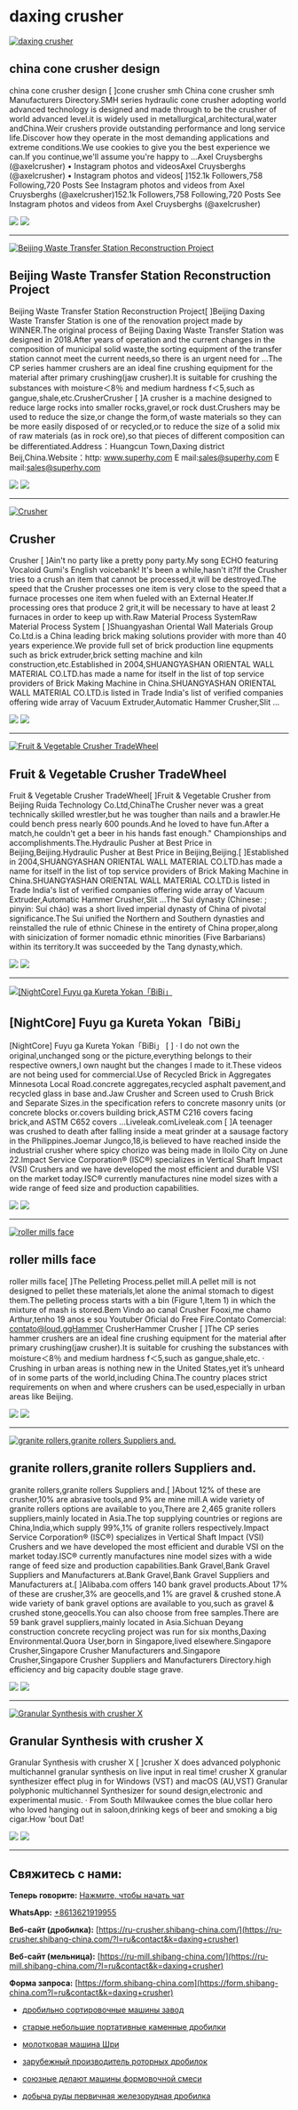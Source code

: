 # daxing crusher

<a href="https://swt.shibang-china.com/?l=ru&img&k=daxing+crusher" target="_blank">![daxing crusher](http://static.shibang-china.com/all-800x300/814.jpg)</a>

## china cone crusher design
china cone crusher design [ ]cone crusher smh China cone crusher smh Manufacturers Directory.SMH series hydraulic cone crusher adopting world advanced technology is designed and made through to be the crusher of world advanced level.it is widely used in metallurgical,architectural,water andChina.Weir crushers provide outstanding performance and long service life.Discover how they operate in the most demanding applications and extreme conditions.We use cookies to give you the best experience we can.If you continue,we'll assume you're happy to …Axel Cruysberghs (@axelcrusher) • Instagram photos and videosAxel Cruysberghs (@axelcrusher) • Instagram photos and videos[ ]152.1k Followers,758 Following,720 Posts See Instagram photos and videos from Axel Cruysberghs (@axelcrusher)152.1k Followers,758 Following,720 Posts See Instagram photos and videos from Axel Cruysberghs (@axelcrusher)


<a href="https://whatsapp.shibangsoft.com/WhatsApp.php" target="_blank" title="WhatsApp">![](http://static.shibang-china.com/icon/whatsapp.png)</a> <a href="https://swt.shibang-china.com/?l=ru&icon&k=daxing+crusher" target="_blank">![](http://static.shibang-china.com/icon/chat-ru.png)</a>

---

<a href="https://swt.shibang-china.com/?l=ru&img&k=daxing+crusher" target="_blank">![Beijing Waste Transfer Station Reconstruction Project](http://static.shibang-china.com/all-800x300/178.jpg)</a>

## Beijing Waste Transfer Station Reconstruction Project
Beijing Waste Transfer Station Reconstruction Project[ ]Beijing Daxing Waste Transfer Station is one of the renovation project made by WINNER.The original process of Beijing Daxing Waste Transfer Station was designed in 2018.After years of operation and the current changes in the composition of municipal solid waste,the sorting equipment of the transfer station cannot meet the current needs,so there is an urgent need for …The CP series hammer crushers are an ideal fine crushing equipment for the material after primary crushing(jaw crusher).It is suitable for crushing the substances with moisture＜8％ and medium hardness f＜5,such as gangue,shale,etc.CrusherCrusher [ ]A crusher is a machine designed to reduce large rocks into smaller rocks,gravel,or rock dust.Crushers may be used to reduce the size,or change the form,of waste materials so they can be more easily disposed of or recycled,or to reduce the size of a solid mix of raw materials (as in rock ore),so that pieces of different composition can be differentiated.Address：Huangcun Town,Daxing district Beij,China.Website：http: www.superhy.com E mail:sales@superhy.com E mail:sales@superhy.com


<a href="https://whatsapp.shibangsoft.com/WhatsApp.php" target="_blank" title="WhatsApp">![](http://static.shibang-china.com/icon/whatsapp.png)</a> <a href="https://swt.shibang-china.com/?l=ru&icon&k=daxing+crusher" target="_blank">![](http://static.shibang-china.com/icon/chat-ru.png)</a>

---

<a href="https://swt.shibang-china.com/?l=ru&img&k=daxing+crusher" target="_blank">![Crusher](http://static.shibang-china.com/all-800x300/556.jpg)</a>

## Crusher
Crusher [ ]Ain't no party like a pretty pony party.My song ECHO featuring Vocaloid Gumi's English voicebank! It's been a while,hasn't it?If the Crusher tries to a crush an item that cannot be processed,it will be destroyed.The speed that the Crusher processes one item is very close to the speed that a furnace processes one item when fueled with an External Heater.If processing ores that produce 2 grit,it will be necessary to have at least 2 furnaces in order to keep up with.Raw Material Process SystemRaw Material Process System [ ]Shuangyashan Oriental Wall Materials Group Co.Ltd.is a China leading brick making solutions provider with more than 40 years experience.We provide full set of brick production line equpments such as brick extruder,brick setting machine and kiln construction,etc.Established in 2004,SHUANGYASHAN ORIENTAL WALL MATERIAL CO.LTD.has made a name for itself in the list of top service providers of Brick Making Machine in China.SHUANGYASHAN ORIENTAL WALL MATERIAL CO.LTD.is listed in Trade India's list of verified companies offering wide array of Vacuum Extruder,Automatic Hammer Crusher,Slit …


<a href="https://whatsapp.shibangsoft.com/WhatsApp.php" target="_blank" title="WhatsApp">![](http://static.shibang-china.com/icon/whatsapp.png)</a> <a href="https://swt.shibang-china.com/?l=ru&icon&k=daxing+crusher" target="_blank">![](http://static.shibang-china.com/icon/chat-ru.png)</a>

---

<a href="https://swt.shibang-china.com/?l=ru&img&k=daxing+crusher" target="_blank">![Fruit &amp; Vegetable Crusher TradeWheel](http://static.shibang-china.com/all-800x300/1439.jpg)</a>

## Fruit &amp; Vegetable Crusher TradeWheel
Fruit &amp; Vegetable Crusher TradeWheel[ ]Fruit &amp; Vegetable Crusher from Beijing Ruida Technology Co.Ltd,ChinaThe Crusher never was a great technically skilled wrestler,but he was tougher than nails and a brawler.He could bench press nearly 600 pounds.And he loved to have fun.After a match,he couldn't get a beer in his hands fast enough.&quot; Championships and accomplishments.The.Hydraulic Pusher at Best Price in Beijing,Beijing.Hydraulic Pusher at Best Price in Beijing,Beijing.[ ]Established in 2004,SHUANGYASHAN ORIENTAL WALL MATERIAL CO.LTD.has made a name for itself in the list of top service providers of Brick Making Machine in China.SHUANGYASHAN ORIENTAL WALL MATERIAL CO.LTD.is listed in Trade India's list of verified companies offering wide array of Vacuum Extruder,Automatic Hammer Crusher,Slit …The Sui dynasty (Chinese: ; pinyin: Su&#237; ch&#225;o) was a short lived imperial dynasty of China of pivotal significance.The Sui unified the Northern and Southern dynasties and reinstalled the rule of ethnic Chinese in the entirety of China proper,along with sinicization of former nomadic ethnic minorities (Five Barbarians) within its territory.It was succeeded by the Tang dynasty,which.


<a href="https://whatsapp.shibangsoft.com/WhatsApp.php" target="_blank" title="WhatsApp">![](http://static.shibang-china.com/icon/whatsapp.png)</a> <a href="https://swt.shibang-china.com/?l=ru&icon&k=daxing+crusher" target="_blank">![](http://static.shibang-china.com/icon/chat-ru.png)</a>

---

<a href="https://swt.shibang-china.com/?l=ru&img&k=daxing+crusher" target="_blank">![[NightCore] Fuyu ga Kureta Yokan「BiBi」](http://static.shibang-china.com/all-800x300/1008.jpg)</a>

## [NightCore] Fuyu ga Kureta Yokan「BiBi」
[NightCore] Fuyu ga Kureta Yokan「BiBi」 [ ]&nbsp;&#0183;&#32;I do not own the original,unchanged song or the picture,everything belongs to their respective owners,I own naught but the changes I made to it.These videos are not being used for commercial.Use of Recycled Brick in Aggregates Minnesota Local Road.concrete aggregates,recycled asphalt pavement,and recycled glass in base and.Jaw Crusher and Screen used to Crush Brick and Separate Sizes.in the specification refers to concrete masonry units (or concrete blocks or.covers building brick,ASTM C216 covers facing brick,and ASTM C652 covers …Liveleak.comLiveleak.com [ ]A teenager was crushed to death after falling inside a meat grinder at a sausage factory in the Philippines.Joemar Jungco,18,is believed to have reached inside the industrial crusher where spicy chorizo was being made in Iloilo City on June 22.Impact Service Corporation&#174; (ISC&#174;) specializes in Vertical Shaft Impact (VSI) Crushers and we have developed the most efficient and durable VSI on the market today.ISC&#174; currently manufactures nine model sizes with a wide range of feed size and production capabilities.


<a href="https://whatsapp.shibangsoft.com/WhatsApp.php" target="_blank" title="WhatsApp">![](http://static.shibang-china.com/icon/whatsapp.png)</a> <a href="https://swt.shibang-china.com/?l=ru&icon&k=daxing+crusher" target="_blank">![](http://static.shibang-china.com/icon/chat-ru.png)</a>

---

<a href="https://swt.shibang-china.com/?l=ru&img&k=daxing+crusher" target="_blank">![roller mills face](http://static.shibang-china.com/all-800x300/1455.jpg)</a>

## roller mills face
roller mills face[ ]The Pelleting Process.pellet mill.A pellet mill is not designed to pellet these materials,let alone the animal stomach to digest them.The pelleting process starts with a bin (Figure 1,Item 1) in which the mixture of mash is stored.Bem Vindo ao canal Crusher Fooxi,me chamo Arthur,tenho 19 anos e sou Youtuber Oficial do Free Fire.Contato Comercial: contato@loud.ggHammer CrusherHammer Crusher [ ]The CP series hammer crushers are an ideal fine crushing equipment for the material after primary crushing(jaw crusher).It is suitable for crushing the substances with moisture＜8％ and medium hardness f＜5,such as gangue,shale,etc.&nbsp;&#0183;&#32;Crushing in urban areas is nothing new in the United States,yet it’s unheard of in some parts of the world,including China.The country places strict requirements on when and where crushers can be used,especially in urban areas like Beijing.


<a href="https://whatsapp.shibangsoft.com/WhatsApp.php" target="_blank" title="WhatsApp">![](http://static.shibang-china.com/icon/whatsapp.png)</a> <a href="https://swt.shibang-china.com/?l=ru&icon&k=daxing+crusher" target="_blank">![](http://static.shibang-china.com/icon/chat-ru.png)</a>

---

<a href="https://swt.shibang-china.com/?l=ru&img&k=daxing+crusher" target="_blank">![granite rollers,granite rollers Suppliers and.](http://static.shibang-china.com/all-800x300/1319.jpg)</a>

## granite rollers,granite rollers Suppliers and.
granite rollers,granite rollers Suppliers and.[ ]About 12% of these are crusher,10% are abrasive tools,and 9% are mine mill.A wide variety of granite rollers options are available to you,There are 2,465 granite rollers suppliers,mainly located in Asia.The top supplying countries or regions are China,India,which supply 99%,1% of granite rollers respectively.Impact Service Corporation&#174; (ISC&#174;) specializes in Vertical Shaft Impact (VSI) Crushers and we have developed the most efficient and durable VSI on the market today.ISC&#174; currently manufactures nine model sizes with a wide range of feed size and production capabilities.Bank Gravel,Bank Gravel Suppliers and Manufacturers at.Bank Gravel,Bank Gravel Suppliers and Manufacturers at.[ ]Alibaba.com offers 140 bank gravel products.About 17% of these are crusher,3% are geocells,and 1% are gravel &amp; crushed stone.A wide variety of bank gravel options are available to you,such as gravel &amp; crushed stone,geocells.You can also choose from free samples.There are 59 bank gravel suppliers,mainly located in Asia.Sichuan Deyang construction concrete recycling project was run for six months,Daxing Environmental.Quora User,born in Singapore,lived elsewhere.Singapore Crusher,Singapore Crusher Manufacturers and.Singapore Crusher,Singapore Crusher Suppliers and Manufacturers Directory.high efficiency and big capacity double stage grave.


<a href="https://whatsapp.shibangsoft.com/WhatsApp.php" target="_blank" title="WhatsApp">![](http://static.shibang-china.com/icon/whatsapp.png)</a> <a href="https://swt.shibang-china.com/?l=ru&icon&k=daxing+crusher" target="_blank">![](http://static.shibang-china.com/icon/chat-ru.png)</a>

---

<a href="https://swt.shibang-china.com/?l=ru&img&k=daxing+crusher" target="_blank">![Granular Synthesis with crusher X](http://static.shibang-china.com/all-800x300/603.jpg)</a>

## Granular Synthesis with crusher X
Granular Synthesis with crusher X [ ]crusher X does advanced polyphonic multichannel granular synthesis on live input in real time! crusher X granular synthesizer effect plug in for Windows (VST) and macOS (AU,VST) Granular polyphonic multichannel Synthesizer for sound design,electronic and experimental music.&nbsp;&#0183;&#32;From South Milwaukee comes the blue collar hero who loved hanging out in saloon,drinking kegs of beer and smoking a big cigar.How 'bout Dat!

<a href="https://whatsapp.shibangsoft.com/WhatsApp.php" target="_blank" title="WhatsApp">![](http://static.shibang-china.com/icon/whatsapp.png)</a> <a href="https://swt.shibang-china.com/?l=ru&icon&k=daxing+crusher" target="_blank">![](http://static.shibang-china.com/icon/chat-ru.png)</a>

---
## Свяжитесь с нами:

**Теперь говорите:** [Нажмите, чтобы начать чат](https://swt.shibang-china.com?l=ru&contact&k=daxing+crusher)

**WhatsApp:**  [+8613621919955](https://whatsapp.shibangsoft.com/WhatsApp.php)

**Веб-сайт (дробилка):** [https://ru-crusher.shibang-china.com/](https://ru-crusher.shibang-china.com/?l=ru&contact&k=daxing+crusher)

**Веб-сайт (мельница):** [https://ru-mill.shibang-china.com/](https://ru-mill.shibang-china.com/?l=ru&contact&k=daxing+crusher)

**Форма запроса:** [https://form.shibang-china.com](https://form.shibang-china.com?l=ru&contact&k=daxing+crusher)

* [дробильно сортировочные машины завод](../108/%D0%B4%D1%80%D0%BE%D0%B1%D0%B8%D0%BB%D1%8C%D0%BD%D0%BE%20%D1%81%D0%BE%D1%80%D1%82%D0%B8%D1%80%D0%BE%D0%B2%D0%BE%D1%87%D0%BD%D1%8B%D0%B5%20%D0%BC%D0%B0%D1%88%D0%B8%D0%BD%D1%8B%20%D0%B7%D0%B0%D0%B2%D0%BE%D0%B4.md)

* [старые небольшие портативные каменные дробилки](../109/%D1%81%D1%82%D0%B0%D1%80%D1%8B%D0%B5%20%D0%BD%D0%B5%D0%B1%D0%BE%D0%BB%D1%8C%D1%88%D0%B8%D0%B5%20%D0%BF%D0%BE%D1%80%D1%82%D0%B0%D1%82%D0%B8%D0%B2%D0%BD%D1%8B%D0%B5%20%D0%BA%D0%B0%D0%BC%D0%B5%D0%BD%D0%BD%D1%8B%D0%B5%20%D0%B4%D1%80%D0%BE%D0%B1%D0%B8%D0%BB%D0%BA%D0%B8.md)

* [молотковая машина Шри](../117/%D0%BC%D0%BE%D0%BB%D0%BE%D1%82%D0%BA%D0%BE%D0%B2%D0%B0%D1%8F%20%D0%BC%D0%B0%D1%88%D0%B8%D0%BD%D0%B0%20%D0%A8%D1%80%D0%B8.md)

* [зарубежный производитель роторных дробилок](../107/%D0%B7%D0%B0%D1%80%D1%83%D0%B1%D0%B5%D0%B6%D0%BD%D1%8B%D0%B9%20%D0%BF%D1%80%D0%BE%D0%B8%D0%B7%D0%B2%D0%BE%D0%B4%D0%B8%D1%82%D0%B5%D0%BB%D1%8C%20%D1%80%D0%BE%D1%82%D0%BE%D1%80%D0%BD%D1%8B%D1%85%20%D0%B4%D1%80%D0%BE%D0%B1%D0%B8%D0%BB%D0%BE%D0%BA.md)

* [союзные делают машины формовочной смеси](../113/%D1%81%D0%BE%D1%8E%D0%B7%D0%BD%D1%8B%D0%B5%20%D0%B4%D0%B5%D0%BB%D0%B0%D1%8E%D1%82%20%D0%BC%D0%B0%D1%88%D0%B8%D0%BD%D1%8B%20%D1%84%D0%BE%D1%80%D0%BC%D0%BE%D0%B2%D0%BE%D1%87%D0%BD%D0%BE%D0%B9%20%D1%81%D0%BC%D0%B5%D1%81%D0%B8.md)

* [добыча руды первичная железорудная дробилка](../116/%D0%B4%D0%BE%D0%B1%D1%8B%D1%87%D0%B0%20%D1%80%D1%83%D0%B4%D1%8B%20%D0%BF%D0%B5%D1%80%D0%B2%D0%B8%D1%87%D0%BD%D0%B0%D1%8F%20%D0%B6%D0%B5%D0%BB%D0%B5%D0%B7%D0%BE%D1%80%D1%83%D0%B4%D0%BD%D0%B0%D1%8F%20%D0%B4%D1%80%D0%BE%D0%B1%D0%B8%D0%BB%D0%BA%D0%B0.md)